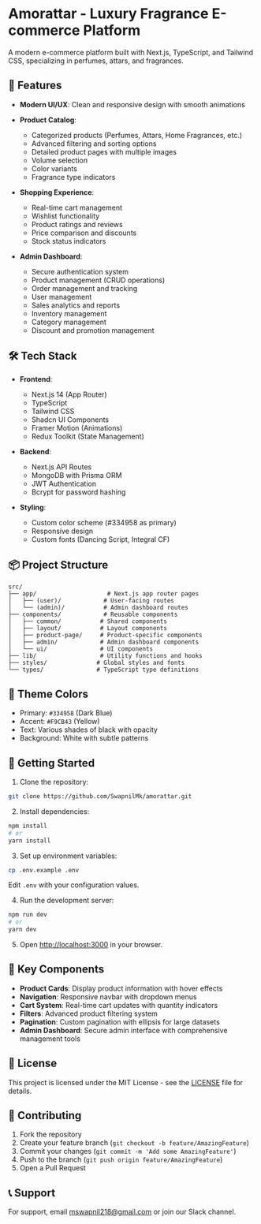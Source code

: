 # Amorattar - Luxury Fragrance E-commerce Platform

A modern e-commerce platform built with Next.js, TypeScript, and Tailwind CSS, specializing in perfumes, attars, and fragrances.

## 🚀 Features

- **Modern UI/UX**: Clean and responsive design with smooth animations
- **Product Catalog**:

  - Categorized products (Perfumes, Attars, Home Fragrances, etc.)
  - Advanced filtering and sorting options
  - Detailed product pages with multiple images
  - Volume selection
  - Color variants
  - Fragrance type indicators

- **Shopping Experience**:

  - Real-time cart management
  - Wishlist functionality
  - Product ratings and reviews
  - Price comparison and discounts
  - Stock status indicators

- **Admin Dashboard**:
  - Secure authentication system
  - Product management (CRUD operations)
  - Order management and tracking
  - User management
  - Sales analytics and reports
  - Inventory management
  - Category management
  - Discount and promotion management

## 🛠️ Tech Stack

- **Frontend**:

  - Next.js 14 (App Router)
  - TypeScript
  - Tailwind CSS
  - Shadcn UI Components
  - Framer Motion (Animations)
  - Redux Toolkit (State Management)

- **Backend**:

  - Next.js API Routes
  - MongoDB with Prisma ORM
  - JWT Authentication
  - Bcrypt for password hashing

- **Styling**:
  - Custom color scheme (#334958 as primary)
  - Responsive design
  - Custom fonts (Dancing Script, Integral CF)

## 📦 Project Structure

```
src/
├── app/                    # Next.js app router pages
│   ├── (user)/            # User-facing routes
│   └── (admin)/           # Admin dashboard routes
├── components/            # Reusable components
│   ├── common/           # Shared components
│   ├── layout/           # Layout components
│   ├── product-page/     # Product-specific components
│   ├── admin/            # Admin dashboard components
│   └── ui/               # UI components
├── lib/                  # Utility functions and hooks
├── styles/              # Global styles and fonts
└── types/               # TypeScript type definitions
```

## 🎨 Theme Colors

- Primary: `#334958` (Dark Blue)
- Accent: `#F9CB43` (Yellow)
- Text: Various shades of black with opacity
- Background: White with subtle patterns

## 🚀 Getting Started

1. Clone the repository:

```bash
git clone https://github.com/SwapnilMk/amorattar.git
```

2. Install dependencies:

```bash
npm install
# or
yarn install
```

3. Set up environment variables:

```bash
cp .env.example .env
```

Edit `.env` with your configuration values.

4. Run the development server:

```bash
npm run dev
# or
yarn dev
```

5. Open [http://localhost:3000](http://localhost:3000) in your browser.

## 🔧 Key Components

- **Product Cards**: Display product information with hover effects
- **Navigation**: Responsive navbar with dropdown menus
- **Cart System**: Real-time cart updates with quantity indicators
- **Filters**: Advanced product filtering system
- **Pagination**: Custom pagination with ellipsis for large datasets
- **Admin Dashboard**: Secure admin interface with comprehensive management tools

## 📄 License

This project is licensed under the MIT License - see the [LICENSE](LICENSE) file for details.

## 👥 Contributing

1. Fork the repository
2. Create your feature branch (`git checkout -b feature/AmazingFeature`)
3. Commit your changes (`git commit -m 'Add some AmazingFeature'`)
4. Push to the branch (`git push origin feature/AmazingFeature`)
5. Open a Pull Request

## 📞 Support

For support, email mswapnil218@gmail.com or join our Slack channel.
